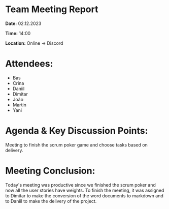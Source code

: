 ﻿# **Team Meeting Report**

**Date:** 02.12.2023

**Time:** 14:00

**Location:** Online -> Discord

# **Attendees:**
- Bas
- Crina
- Daniil
- Dimitar
- João
- Martin
- Yani

# **Agenda & Key Discussion Points:**

Meeting to finish the scrum poker game and choose tasks based on delivery.


# **Meeting Conclusion:** 
Today's meeting was productive since we finished the scrum poker and now all the user stories have weights. To finish the meeting, it was assigned to Dimitar to make the conversion of the word documents to markdown and to Daniil to make the delivery of the project.



